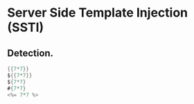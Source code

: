 # Server Side Template Injection (SSTI)
## Detection.
```java
{{7*7}}
${{7*7}}
${7*7}
#{7*7}
<%= 7*7 %>
```


